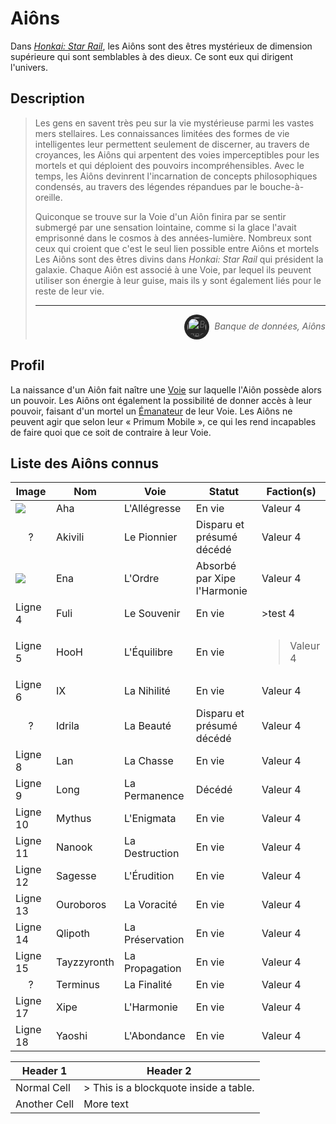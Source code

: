 <div id="header"></div>
<script>
    fetch('header.html')
        .then(response => response.text())
        .then(data => {
            document.getElementById('header').innerHTML = data;
        })
        .catch(error => console.error('Error loading header:', error));
</script>

# Aiôns

Dans [_Honkai: Star Rail_](/index.md), les Aiôns sont des êtres mystérieux de dimension supérieure qui sont semblables à des dieux. Ce sont eux qui dirigent l'univers.

## Description

>Les gens en savent très peu sur la vie mystérieuse parmi les vastes mers stellaires. Les connaissances limitées des formes de vie intelligentes leur permettent seulement de discerner, au travers de croyances, les Aiôns qui arpentent des voies imperceptibles pour les mortels et qui déploient des pouvoirs incompréhensibles. Avec le temps, les Aiôns devinrent l'incarnation de concepts philosophiques condensés, au travers des légendes répandues par le bouche-à-oreille.
>
>Quiconque se trouve sur la Voie d'un Aiôn finira par se sentir submergé par une sensation lointaine, comme si la glace l'avait emprisonné dans le cosmos à des années-lumière. Nombreux sont ceux qui croient que c'est le seul lien possible entre Aiôns et mortels
Les Aiôns sont des êtres divins dans _Honkai: Star Rail_ qui président la galaxie. Chaque Aiôn est associé à une Voie, par lequel ils peuvent utiliser son énergie à leur guise, mais ils y sont également liés pour le reste de leur vie.
>
>---
><div align="right" style="font-style: italic;"><img alt="Banque de données icône" src="https://static.wikia.nocookie.net/houkai-star-rail/images/2/2f/Icon_Data_Bank.png" width="30" height="30" style="background: #262626; padding: min(max(calc(15%), 2px), 5px); border-radius: 9999px; vertical-align: middle; margin-right: 8px;">Banque de données, Aiôns</div>

## Profil

La naissance d'un Aiôn fait naître une [Voie](/voies.md) sur laquelle l'Aiôn possède alors un pouvoir. Les Aiôns ont également la possibilité de donner accès à leur pouvoir, faisant d'un mortel un [Émanateur](/emanateurs.md) de leur Voie. Les Aiôns ne peuvent agir que selon leur « Primum Mobile », ce qui les rend incapables de faire quoi que ce soit de contraire à leur Voie.

## Liste des Aiôns connus

| Image | Nom | Voie | Statut | Faction(s) |
|------------|------------|------------|------------|------------|
| ![](https://static.wikia.nocookie.net/houkai-star-rail/images/3/34/Aeon_Aha.png/)    | Aha  | L'Allégresse  | En vie  | Valeur 4  |
| <div align="center">?</div>    | Akivili  | Le Pionnier  | Disparu et présumé décédé  | Valeur 4  |
| ![](https://static.wikia.nocookie.net/houkai-star-rail/images/4/48/Aeon_Ena.png)    | Ena  | L'Ordre  | Absorbé par Xipe l'Harmonie  | Valeur 4  |
| Ligne 4    | Fuli  | Le Souvenir  | En vie  | >test 4  |
| Ligne 5    | HooH  | L'Équilibre  | En vie  | <blockquote>Valeur 4</blockquote>  |
| Ligne 6    | IX  | La Nihilité  | En vie  | Valeur 4  |
| <div align="center">?</div>    | Idrila  | La Beauté  | Disparu et présumé décédé  | Valeur 4  |
| Ligne 8    | Lan  | La Chasse  | En vie  | Valeur 4  |
| Ligne 9    | Long  | La Permanence  | Décédé  | Valeur 4  |
| Ligne 10   | Mythus  | L'Enigmata  | En vie  | Valeur 4  |
| Ligne 11   | Nanook  | La Destruction  | En vie  | Valeur 4  |
| Ligne 12   | Sagesse  | L'Érudition  | En vie  | Valeur 4  |
| Ligne 13   | Ouroboros  | La Voracité  | En vie  | Valeur 4  |
| Ligne 14   | Qlipoth  | La Préservation  | En vie  | Valeur 4  |
| Ligne 15   | Tayzzyronth  | La Propagation  | En vie  | Valeur 4  |
| <div align="center">?</div>   | Terminus  | La Finalité  | En vie  | Valeur 4  |
| Ligne 17   | Xipe  | L'Harmonie  | En vie  | Valeur 4  |
| Ligne 18   | Yaoshi  | L'Abondance  | En vie  | Valeur 4  |


| Header 1       | Header 2                         |
|----------------|----------------------------------|
| Normal Cell    | > This is a blockquote inside a table. |
| Another Cell   | More text                        |
